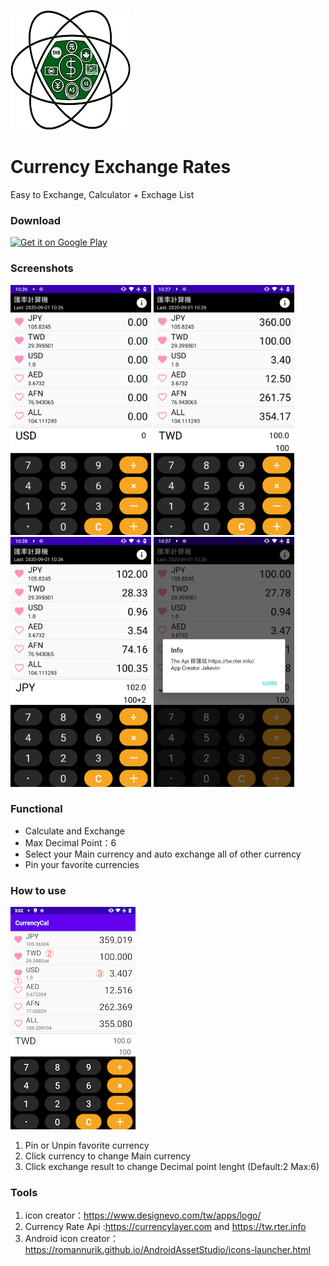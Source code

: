 ![icon](./screenshots/ic_launch.png)

Currency Exchange Rates
==========
Easy to Exchange, Calculator + Exchage List

### Download
<a href="https://play.google.com/store/apps/details?id=com.jakevin.currencycal">
<img alt="Get it on Google Play" src="https://play.google.com/intl/en_us/badges/images/apps/en-play-badge.png" height="50px"/></a>

### Screenshots
<img src="./screenshots/store01.png" height="400px"/> 
<img src="./screenshots/store02.png" height="400px"/>
<img src="./screenshots/store05.png" height="400px"/>
<img src="./screenshots/store04.png" height="400px"/>



### Functional
- Calculate and Exchange
- Max Decimal Point：6
- Select your Main currency and auto exchange all of other currency
- Pin your favorite currencies

### How to use
![How to use](/screenshots/howtouse.png)
1. Pin or Unpin favorite currency
2. Click currency to change Main currency
3. Click exchange result to change Decimal point lenght (Default:2 Max:6)

### Tools
1. icon creator：https://www.designevo.com/tw/apps/logo/
2. Currency Rate Api :https://currencylayer.com and
https://tw.rter.info
3. Android icon creator：https://romannurik.github.io/AndroidAssetStudio/icons-launcher.html
